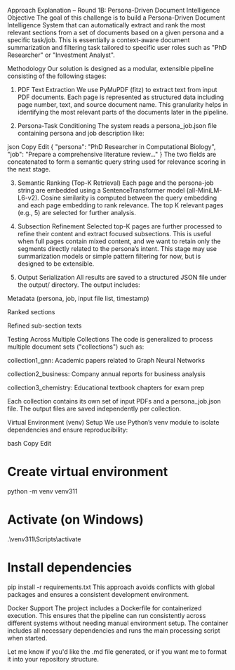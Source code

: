 Approach Explanation – Round 1B: Persona-Driven Document Intelligence
Objective
The goal of this challenge is to build a Persona-Driven Document Intelligence System that can automatically extract and rank the most relevant sections from a set of documents based on a given persona and a specific task/job. This is essentially a context-aware document summarization and filtering task tailored to specific user roles such as "PhD Researcher" or "Investment Analyst".

Methodology
Our solution is designed as a modular, extensible pipeline consisting of the following stages:

1. PDF Text Extraction
We use PyMuPDF (fitz) to extract text from input PDF documents. Each page is represented as structured data including page number, text, and source document name. This granularity helps in identifying the most relevant parts of the documents later in the pipeline.

2. Persona-Task Conditioning
The system reads a persona_job.json file containing persona and job description like:

json
Copy
Edit
{
  "persona": "PhD Researcher in Computational Biology",
  "job": "Prepare a comprehensive literature review..."
}
The two fields are concatenated to form a semantic query string used for relevance scoring in the next stage.

3. Semantic Ranking (Top-K Retrieval)
Each page and the persona-job string are embedded using a SentenceTransformer model (all-MiniLM-L6-v2). Cosine similarity is computed between the query embedding and each page embedding to rank relevance. The top K relevant pages (e.g., 5) are selected for further analysis.

4. Subsection Refinement
Selected top-K pages are further processed to refine their content and extract focused subsections. This is useful when full pages contain mixed content, and we want to retain only the segments directly related to the persona’s intent. This stage may use summarization models or simple pattern filtering for now, but is designed to be extensible.

5. Output Serialization
All results are saved to a structured JSON file under the output/ directory. The output includes:

Metadata (persona, job, input file list, timestamp)

Ranked sections

Refined sub-section texts

Testing Across Multiple Collections
The code is generalized to process multiple document sets ("collections") such as:

collection1_gnn: Academic papers related to Graph Neural Networks

collection2_business: Company annual reports for business analysis

collection3_chemistry: Educational textbook chapters for exam prep

Each collection contains its own set of input PDFs and a persona_job.json file. The output files are saved independently per collection.

Virtual Environment (venv) Setup
We use Python’s venv module to isolate dependencies and ensure reproducibility:

bash
Copy
Edit
# Create virtual environment
python -m venv venv311

# Activate (on Windows)
.\venv311\Scripts\activate

# Install dependencies
pip install -r requirements.txt
This approach avoids conflicts with global packages and ensures a consistent development environment.

Docker Support
The project includes a Dockerfile for containerized execution. This ensures that the pipeline can run consistently across different systems without needing manual environment setup. The container includes all necessary dependencies and runs the main processing script when started.

Let me know if you'd like the .md file generated, or if you want me to format it into your repository structure.